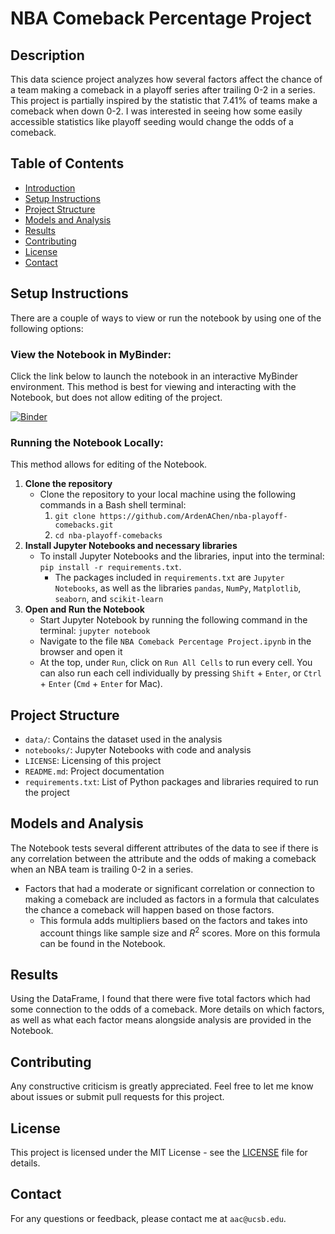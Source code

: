 # NBA Comeback Percentage Project

## Description
This data science project analyzes how several factors affect the chance of a team making a comeback in a playoff series after trailing 0-2 in a series. This project is partially inspired by the statistic that 7.41% of teams make a comeback when down 0-2. I was interested in seeing how some easily accessible statistics like playoff seeding would change the odds of a comeback.

## Table of Contents
* [Introduction](#nba-comeback-percentage-project)
* [Setup Instructions](#setup-instructions)
* [Project Structure](#project-structure)
* [Models and Analysis](#models-and-analysis)
* [Results](#results)
* [Contributing](#contributing)
* [License](#license)
* [Contact](#contact)

## Setup Instructions
There are a couple of ways to view or run the notebook by using one of the following options:

### **View the Notebook in MyBinder**:
Click the link below to launch the notebook in an interactive MyBinder environment. This method is best for viewing and interacting with the Notebook, but does not allow editing of the project.

[![Binder](https://mybinder.org/badge_logo.svg)](https://mybinder.org/v2/gh/ArdenAChen/nba-playoff-comebacks/blob/main/notebooks/NBA%20Comeback%20Percentage%20Project.ipynb)

### **Running the Notebook Locally**:
This method allows for editing of the Notebook.
1. **Clone the repository**
   * Clone the repository to your local machine using the following commands in a Bash shell terminal:
     1. `git clone https://github.com/ArdenAChen/nba-playoff-comebacks.git`
     2. `cd nba-playoff-comebacks`
2. **Install Jupyter Notebooks and necessary libraries**
   * To install Jupyter Notebooks and the libraries, input into the terminal: `pip install -r requirements.txt`.
     * The packages included in `requirements.txt` are `Jupyter Notebooks`, as well as the libraries `pandas`, `NumPy`, `Matplotlib`, `seaborn`, and `scikit-learn`
3. **Open and Run the Notebook**
   * Start Jupyter Notebook by running the following command in the terminal: `jupyter notebook`
   * Navigate to the file `NBA Comeback Percentage Project.ipynb` in the browser and open it
   * At the top, under `Run`, click on `Run All Cells` to run every cell. You can also run each cell individually by pressing `Shift` + `Enter`, or `Ctrl` + `Enter` (`Cmd` + `Enter` for Mac).

## Project Structure
* `data/`: Contains the dataset used in the analysis
* `notebooks/`: Jupyter Notebooks with code and analysis
* `LICENSE`: Licensing of this project
* `README.md`: Project documentation
* `requirements.txt`: List of Python packages and libraries required to run the project

## Models and Analysis
The Notebook tests several different attributes of the data to see if there is any correlation between the attribute and the odds of making a comeback when an NBA team is trailing 0-2 in a series.
* Factors that had a moderate or significant correlation or connection to making a comeback are included as factors in a formula that calculates the chance a comeback will happen based on those factors.
  * This formula adds multipliers based on the factors and takes into account things like sample size and $R^2$ scores. More on this formula can be found in the Notebook.

## Results
Using the DataFrame, I found that there were five total factors which had some connection to the odds of a comeback. More details on which factors, as well as what each factor means alongside analysis are provided in the Notebook.

## Contributing
Any constructive criticism is greatly appreciated. Feel free to let me know about issues or submit pull requests for this project.

## License
This project is licensed under the MIT License - see the [LICENSE](LICENSE) file for details.

## Contact
For any questions or feedback, please contact me at `aac@ucsb.edu`.
